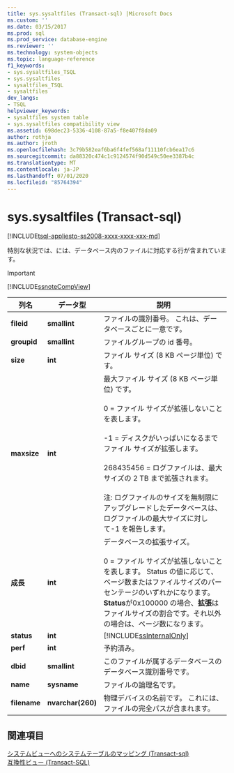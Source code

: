 ```yaml
---
title: sys.sysaltfiles (Transact-sql) |Microsoft Docs
ms.custom: ''
ms.date: 03/15/2017
ms.prod: sql
ms.prod_service: database-engine
ms.reviewer: ''
ms.technology: system-objects
ms.topic: language-reference
f1_keywords:
- sys.sysaltfiles_TSQL
- sys.sysaltfiles
- sysaltfiles_TSQL
- sysaltfiles
dev_langs:
- TSQL
helpviewer_keywords:
- sysaltfiles system table
- sys.sysaltfiles compatibility view
ms.assetid: 698dec23-5336-4108-87a5-f8e407f8da09
author: rothja
ms.author: jroth
ms.openlocfilehash: 3c79b582eaf6ba6f4fef568af11110fcb6ea17c6
ms.sourcegitcommit: da88320c474c1c9124574f90d549c50ee3387b4c
ms.translationtype: MT
ms.contentlocale: ja-JP
ms.lasthandoff: 07/01/2020
ms.locfileid: "85764394"
---
```

# <a name="syssysaltfiles-transact-sql"></a>sys.sysaltfiles (Transact-sql)
[!INCLUDE[tsql-appliesto-ss2008-xxxx-xxxx-xxx-md](../../includes/applies-to-version/sqlserver.md)]

  特別な状況では、には、データベース内のファイルに対応する行が含まれています。  
  
> [!IMPORTANT]  
>  [!INCLUDE[ssnoteCompView](../../includes/ssnotecompview-md.md)]  
  
|列名|データ型|説明|  
|-----------------|---------------|-----------------|  
|**fileid**|**smallint**|ファイルの識別番号。 これは、データベースごとに一意です。|  
|**groupid**|**smallint**|ファイルグループの id 番号。|  
|**size**|**int**|ファイル サイズ (8 KB ページ単位) です。|  
|**maxsize**|**int**|最大ファイル サイズ (8 KB ページ単位) です。<br /><br /> 0 = ファイル サイズが拡張しないことを表します。<br /><br /> -1 = ディスクがいっぱいになるまでファイル サイズが拡張します。<br /><br /> 268435456 = ログファイルは、最大サイズの 2 TB まで拡張されます。<br /><br /> 注: ログファイルのサイズを無制限にアップグレードしたデータベースは、ログファイルの最大サイズに対して-1 を報告します。|  
|**成長**|**int**|データベースの拡張サイズ。<br /><br /> 0 = ファイル サイズが拡張しないことを表します。 Status の値に応じて、ページ数またはファイルサイズのパーセンテージのいずれかになります。 **Status**が0x100000 の場合、**拡張**はファイルサイズの割合です。それ以外の場合は、ページ数になります。|  
|**status**|**int**|[!INCLUDE[ssInternalOnly](../../includes/ssinternalonly-md.md)]|  
|**perf**|**int**|予約済み。|  
|**dbid**|**smallint**|このファイルが属するデータベースのデータベース識別番号です。|  
|**name**|**sysname**|ファイルの論理名です。|  
|**filename**|**nvarchar(260)**|物理デバイスの名前です。 これには、ファイルの完全パスが含まれます。|  
  
## <a name="see-also"></a>関連項目  
 [システムビューへのシステムテーブルのマッピング &#40;Transact-sql&#41;](../../relational-databases/system-tables/mapping-system-tables-to-system-views-transact-sql.md)   
 [互換性ビュー &#40;Transact-SQL&#41;](~/relational-databases/system-compatibility-views/system-compatibility-views-transact-sql.md)  
  
  
